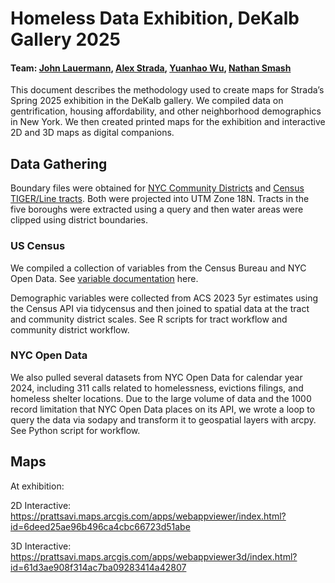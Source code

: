 # Homeless Data Exhibition, DeKalb Gallery 2025
#### Team: [John Lauermann]([url](https://www.pratt.edu/people/john-lauermann/)), [Alex Strada]([url](https://www.pratt.edu/people/alex-strada)), [Yuanhao Wu]([url](https://www.linkedin.com/in/yuanhao-wu-80603723a/)), [Nathan Smash]([url](https://www.linkedin.com/in/nathan-smash-b6b93a24a/))
 
This document describes the methodology used to create maps for Strada’s Spring 2025 exhibition in the DeKalb gallery. We compiled data on gentrification, housing affordability, and other neighborhood demographics in New York. We then created printed maps for the exhibition and interactive 2D and 3D maps as digital companions.


 
## Data Gathering

Boundary files were obtained for [NYC Community Districts]([url](https://data.cityofnewyork.us/City-Government/Community-Districts/yfnk-k7r4)) and [Census TIGER/Line tracts]([url](https://www.census.gov/geographies/mapping-files/time-series/geo/tiger-geodatabase-file.html)). Both were projected into UTM Zone 18N. Tracts in the five boroughs were extracted using a query and then water areas were clipped using district boundaries. 

### US Census
We compiled a collection of variables from the Census Bureau and NYC Open Data. See [variable documentation](https://docs.google.com/spreadsheets/d/1ocsovQU9sfGW3KTDgE4AntTEQhZ-ztR_e0dDfXoxsf8/edit?usp=sharing) here. 

Demographic variables were collected from ACS 2023 5yr estimates using the Census API via tidycensus and then joined to spatial data at the tract and community district scales. See R scripts for tract workflow and community district workflow. 


### NYC Open Data

We also pulled several datasets from NYC Open Data for calendar year 2024, including 311 calls related to homelessness, evictions filings, and homeless shelter locations. Due to the large volume of data and the 1000 record limitation that NYC Open Data places on its API, we wrote a loop to query the data via sodapy and transform it to geospatial layers with arcpy. See Python script for workflow.  


## Maps
At exhibition: 

2D Interactive: https://prattsavi.maps.arcgis.com/apps/webappviewer/index.html?id=6deed25ae96b496ca4cbc66723d51abe 

3D Interactive: https://prattsavi.maps.arcgis.com/apps/webappviewer3d/index.html?id=61d3ae908f314ac7ba09283414a42807
